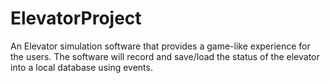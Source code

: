 # ElevatorProject
An Elevator simulation software that provides a game-like experience for the users. The software will record and save/load the status of the elevator into a local database using events.
